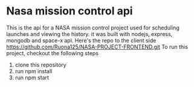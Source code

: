 # Nasa mission control api
This is the api for a NASA mission control project used for scheduling launches and viewing the history. it was built with nodejs, express, mongodb and space-x api. Here's the repo to the client side https://github.com/Ruona125/NASA-PROJECT-FRONTEND.git
To run this project, checkout the following steps

 1. clone this repository
 2. run npm install
 3. run npm start
